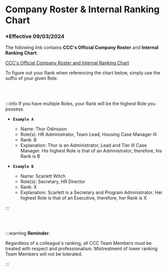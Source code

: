 # Company Roster & Internal Ranking Chart

### \*Effective 09/03/2024

The following link contains **CCC's Official Company Roster** and **Internal Ranking Chart**:

[CCC's Official Company Roster and Internal Ranking Chart](https://docs.google.com/spreadsheets/d/1toNYehOL54HCwxjT2MVOYyUfA8Q4B9K56u0Jz-gwPs4/edit?gid=1238441953#gid=1238441953)

To figure out your Rank when referencing the chart below, simply use the suffix of your given Role.

<br></br>

:::info If you have multiple Roles, your Rank will be the highest Role you possess.

- **`Example A`**

  - Name: Thor Odinsson
  - Role(s): HR Administrator, Team Lead, Housing Case Manager III
  - Rank: B
  - Explanation: Thor is an Administrator, Lead and Tier III Case Manager. His highest Role is that of an
    Administrator, therefore, his Rank is B

- **`Example B`**

  - Name: Scarlett Witch
  - Role(s): Secretary, HR Director
  - Rank: X
  - Explanation: Scarlett is a Secretary and Program Administrator. Her highest Role is that of an Executive,
    therefore, her Rank is X

:::

<br></br>

:::warning **Reminder**:

Regardless of a colleague's ranking, all CCC Team Members must be treated with respect and
professionalism. Mistreatment of lower ranking Team Members will not be tolerated.

:::
